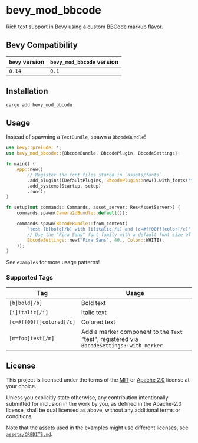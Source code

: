 # bevy_mod_bbcode

Rich text support in Bevy using a custom [BBCode](https://en.wikipedia.org/wiki/BBCode) markup flavor.

## Bevy Compatibility

| `bevy` version | `bevy_mod_bbcode` version |
| -------------- | ------------------------- |
| `0.14`         | `0.1`                     |

## Installation

```cli
cargo add bevy_mod_bbcode
```

## Usage

Instead of spawning a `TextBundle`, spawn a `BbcodeBundle`!

```rs
use bevy::prelude::*;
use bevy_mod_bbcode::{BbcodeBundle, BbcodePlugin, BbcodeSettings};

fn main() {
    App::new()
        // Register the font files stored in `assets/fonts`
        .add_plugins((DefaultPlugins, BbcodePlugin::new().with_fonts("fonts")))
        .add_systems(Startup, setup)
        .run();
}

fn setup(mut commands: Commands, asset_server: Res<AssetServer>) {
    commands.spawn(Camera2dBundle::default());

    commands.spawn(BbcodeBundle::from_content(
        "test [b]bold[/b] with [i]italic[/i] and [c=#ff00ff]color[/c]",
        // Use the "Fira Sans" font family with a default font size of 40
        BbcodeSettings::new("Fira Sans", 40., Color::WHITE),
    ));
}
```

See `examples` for more usage patterns!

### Supported Tags

| Tag                      | Usage                                                                                     |
| ------------------------ | ----------------------------------------------------------------------------------------- |
| `[b]bold[/b]`            | Bold text                                                                                 |
| `[i]italic[/i]`          | Italic text                                                                               |
| `[c=#ff00ff]colored[/c]` | Colored text                                                                              |
| `[m=foo]test[/m]`        | Add a marker component to the `Text` "test", registered via `BbcodeSettings::with_marker` |

## License

This project is licensed under the terms of the [MIT](LICENSE-MIT) or [Apache 2.0](LICENSE-APACHE) license at your choice.

Unless you explicitly state otherwise, any contribution intentionally submitted for inclusion in the work by you, as defined in the Apache-2.0 license, shall be dual licensed as above, without any additional terms or conditions.

Note that the assets used in the examples might use different licenses, see [`assets/CREDITS.md`](assets/CREDITS.md).
